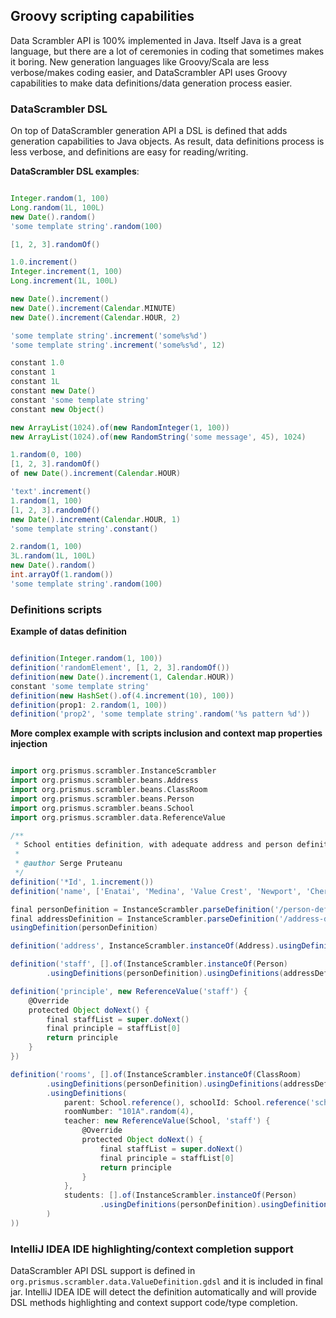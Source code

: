 ## Groovy scripting capabilities
Data Scrambler API is 100% implemented in Java. Itself Java is a great language, but there are a lot of 
ceremonies in coding that sometimes makes it boring. New generation languages like Groovy/Scala are less verbose/makes 
coding easier, and DataScrambler API uses Groovy capabilities to make data definitions/data generation process easier.

### DataScrambler DSL
On top of DataScrambler generation API a DSL is defined that adds generation capabilities to Java objects. 
As result, data definitions process is less verbose, and definitions are easy for reading/writing.

**DataScrambler DSL examples**:  
```groovy

Integer.random(1, 100)
Long.random(1L, 100L)
new Date().random()
'some template string'.random(100)

[1, 2, 3].randomOf()

1.0.increment()
Integer.increment(1, 100)
Long.increment(1L, 100L)

new Date().increment()
new Date().increment(Calendar.MINUTE)
new Date().increment(Calendar.HOUR, 2)

'some template string'.increment('some%s%d')
'some template string'.increment('some%s%d', 12)

constant 1.0
constant 1
constant 1L
constant new Date()
constant 'some template string'
constant new Object()

new ArrayList(1024).of(new RandomInteger(1, 100))
new ArrayList(1024).of(new RandomString('some message', 45), 1024)

1.random(0, 100)
[1, 2, 3].randomOf()
of new Date().increment(Calendar.HOUR)

'text'.increment()
1.random(1, 100)
[1, 2, 3].randomOf()
new Date().increment(Calendar.HOUR, 1)
'some template string'.constant()

2.random(1, 100)
3L.random(1L, 100L)
new Date().random()
int.arrayOf(1.random())
'some template string'.random(100)

```

### Definitions scripts

**Example of datas definition**  
```groovy

definition(Integer.random(1, 100))
definition('randomElement', [1, 2, 3].randomOf())
definition(new Date().increment(1, Calendar.HOUR))
constant 'some template string'
definition(new HashSet().of(4.increment(10), 100))
definition(prop1: 2.random(1, 100))
definition('prop2', 'some template string'.random('%s pattern %d'))

```

**More complex example with scripts inclusion and context map properties injection**  
```groovy

import org.prismus.scrambler.InstanceScrambler
import org.prismus.scrambler.beans.Address
import org.prismus.scrambler.beans.ClassRoom
import org.prismus.scrambler.beans.Person
import org.prismus.scrambler.beans.School
import org.prismus.scrambler.data.ReferenceValue

/**
 * School entities definition, with adequate address and person definitions
 *
 * @author Serge Pruteanu
 */
definition('*Id', 1.increment())
definition('name', ['Enatai', 'Medina', 'Value Crest', 'Newport', 'Cherry Crest', 'Eastgate Elementary'].randomOf())

final personDefinition = InstanceScrambler.parseDefinition('/person-definition.groovy')
final addressDefinition = InstanceScrambler.parseDefinition('/address-definition.groovy')
usingDefinition(personDefinition)

definition('address', InstanceScrambler.instanceOf(Address).usingDefinitions(addressDefinition))

definition('staff', [].of(InstanceScrambler.instanceOf(Person)
        .usingDefinitions(personDefinition).usingDefinitions(addressDefinition)))

definition('principle', new ReferenceValue('staff') {
    @Override
    protected Object doNext() {
        final staffList = super.doNext()
        final principle = staffList[0]
        return principle
    }
})

definition('rooms', [].of(InstanceScrambler.instanceOf(ClassRoom)
        .usingDefinitions(personDefinition).usingDefinitions(addressDefinition)
        .usingDefinitions(
            parent: School.reference(), schoolId: School.reference('schoolId'),
            roomNumber: "101A".random(4),
            teacher: new ReferenceValue(School, 'staff') {
                @Override
                protected Object doNext() {
                    final staffList = super.doNext()
                    final principle = staffList[0]
                    return principle
                }
            },
            students: [].of(InstanceScrambler.instanceOf(Person)
                    .usingDefinitions(personDefinition).usingDefinitions(addressDefinition))
        )
))

```

### IntelliJ IDEA IDE highlighting/context completion support
DataScrambler API DSL support is defined in `org.prismus.scrambler.data.ValueDefinition.gdsl` and it is included in final jar. 
IntelliJ IDEA IDE will detect the definition automatically and will provide DSL methods highlighting and 
context support code/type completion.
